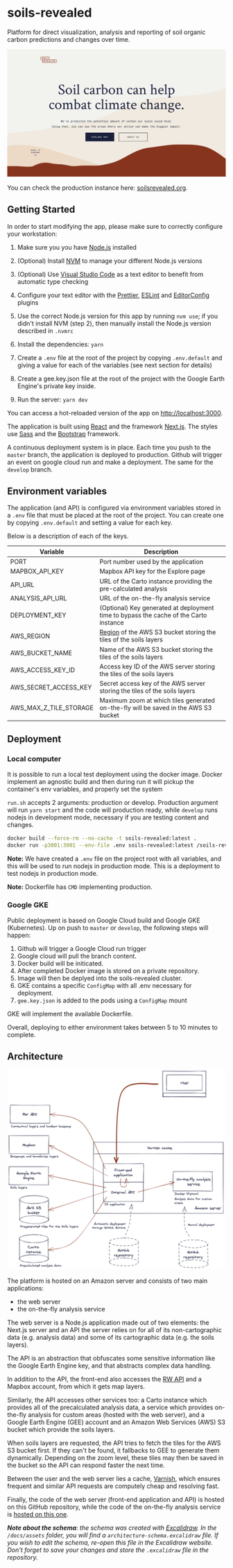 # soils-revealed

Platform for direct visualization, analysis and reporting of soil organic carbon predictions and changes over time.

![Homepage](docs/assets/hero.png)

You can check the production instance here: [soilsrevealed.org](https://soilsrevealed.org/).

## Getting Started

In order to start modifying the app, please make sure to correctly configure your workstation:

1. Make sure you you have [Node.js](https://nodejs.org/en/) installed
2. (Optional) Install [NVM](https://github.com/nvm-sh/nvm) to manage your different Node.js versions
3. (Optional) Use [Visual Studio Code](https://code.visualstudio.com/) as a text editor to benefit from automatic type checking
4. Configure your text editor with the [Prettier](https://prettier.io/), [ESLint](https://eslint.org/) and [EditorConfig](https://editorconfig.org/) plugins
5. Use the correct Node.js version for this app by running `nvm use`; if you didn't install NVM (step 2), then manually install the Node.js version described in `.nvmrc`
6. Install the dependencies: `yarn`
7. Create a `.env` file at the root of the project by copying `.env.default` and giving a value for each of the variables (see next section for details)
8. Create a gee.key.json file at the root of the project with the Google Earth Engine's private key inside.

9. Run the server: `yarn dev`

You can access a hot-reloaded version of the app on [http://localhost:3000](http://localhost:3000).

The application is built using [React](https://reactjs.org/) and the framework [Next.js](https://nextjs.org/). The styles use [Sass](https://sass-lang.com/) and the [Bootstrap](https://getbootstrap.com/) framework.

A continuous deployment system is in place. Each time you push to the `master` branch, the application is deployed to production. Github will trigger an event on google cloud run and make a deployment. The same for the `develop` branch.

## Environment variables

The application (and API) is configured via environment variables stored in a `.env` file that must be placed at the root of the project. You can create one by copying `.env.default` and setting a value for each key.

Below is a description of each of the keys.

| Variable | Description |
|---|---|
| PORT | Port number used by the application |
| MAPBOX_API_KEY | Mapbox API key for the Explore page |
| API_URL | URL of the Carto instance providing the pre-calculated analysis |
| ANALYSIS_API_URL | URL of the on-the-fly analysis service |
| DEPLOYMENT_KEY | (Optional) Key generated at deployment time to bypass the cache of the Carto instance |
| AWS_REGION | [Region](https://docs.aws.amazon.com/general/latest/gr/s3.html) of the AWS S3 bucket storing the tiles of the soils layers |
| AWS_BUCKET_NAME | Name of the AWS S3 bucket storing the tiles of the soils layers |
| AWS_ACCESS_KEY_ID | Access key ID of the AWS server storing the tiles of the soils layers |
| AWS_SECRET_ACCESS_KEY | Secret access key of the AWS server storing the tiles of the soils layers |
| AWS_MAX_Z_TILE_STORAGE | Maximum zoom at which tiles generated on-the-fly will be saved in the AWS S3 bucket |

## Deployment

### Local computer

It is possible to run a local test deployment using the docker image. Docker implement an agnostic build and then during run it will pickup the container's env variables, and properly set the system

`run.sh` accepts 2 arguments: production or develop. Production argument will run `yarn start` and the code will production ready, while `develop` runs nodejs in development mode, necessary if you are testing content and changes.

```bash
docker build --force-rm --no-cache -t soils-revealed:latest .
docker run -p3001:3001 --env-file .env soils-revealed:latest /soils-revealed/run.sh production
```

**Note:** We have created a `.env` file on the project root with all variables, and this will be used to run nodejs in production mode. This is a deployment to test nodejs in production mode.  

**Note:** Dockerfile has `CMD` implementing production.


### Google GKE

Public deployment is based on Google Cloud build and Google GKE (Kubernetes). Up on push to `master` or `develop`, the following steps will happen:

1. Github will trigger a Google Cloud run trigger
2. Google cloud will pull the branch content.
3. Docker build will be initicated.
4. After completed Docker image is stored on a private repository.
5. Image will then be deplyed into the soils-revealed cluster.
6. GKE contains a specific `ConfigMap` with all .env necessary for deployment.
7. `gee.key.json` is added to the pods using a `ConfigMap` mount

GKE will implement the available Dockerfile.

Overall, deploying to either environment takes between 5 to 10 minutes to complete.

## Architecture

![Architecture schema](docs/assets/architecture-schema.png)

The platform is hosted on an Amazon server and consists of two main applications:

- the web server
- the on-the-fly analysis service

The web server is a Node.js application made out of two elements: the Next.js server and an API the server relies on for all of its non-cartographic data (e.g. analysis data) and some of its cartographic data (e.g. the soils layers).

The API is an abstraction that obfuscates some sensitive information like the Google Earth Engine key, and that abstracts complex data handling.

In addition to the API, the front-end also accesses the [RW API](http://api.resourcewatch.org/) and a Mapbox account, from which it gets map layers.

Similarly, the API accesses other services too: a Carto instance which provides all of the precalculated analysis data, a service which provides on-the-fly analysis for custom areas (hosted with the web server), and a Google Earth Engine (GEE) account and an Amazon Web Services (AWS) S3 bucket which provide the soils layers.

When soils layers are requested, the API tries to fetch the tiles for the AWS S3 bucket first. If they can't be found, it fallbacks to GEE to generate them dynamically. Depending on the zoom level, these tiles may then be saved in the bucket so the API can respond faster the next time.

Between the user and the web server lies a cache, [Varnish](https://varnish-cache.org/), which ensures frequent and similar API requests are computely cheap and resolving fast.

Finally, the code of the web server (front-end application and API) is hosted on this GitHub repository, while the code of the on-the-fly analysis service is [hosted on this one](https://github.com/Vizzuality/soils-revealed-lambda).

_**Note about the schema**: the schema was created with [Excalidraw](https://excalidraw.com/). In the `/docs/assets` folder, you will find a `architecture-schema.excalidraw` file. If you wish to edit the schema, re-open this file in the Excalidraw website. Don't forget to save your changes and store the `.excalidraw` file in the repository._
